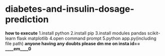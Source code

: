 # diabetes-and-insulin-dosage-prediction
**how to execute**
1.install python
2.install pip
3.install modules
  pandas
  scikit-learn
  flask
  matplotlib
4.open command prompt
5.python app.py(including file path)
**anyone having any doubts please dm me on insta id== ____em____0**
